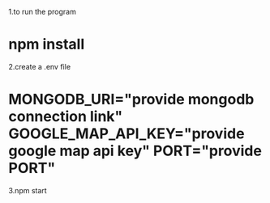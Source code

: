 1.to run the program 
<h1>npm install</h1>


2.create a .env file 
<h1>
  MONGODB_URI="provide mongodb connection link"
  GOOGLE_MAP_API_KEY="provide google map api key"
  PORT="provide PORT"
</h1>

3.npm start
